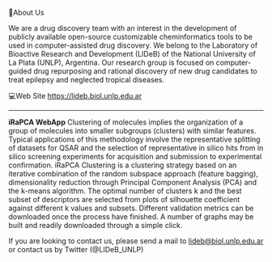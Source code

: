 📌About Us

We are a drug discovery team with an interest in the development of publicly available open-source customizable cheminformatics tools
to be used in computer-assisted drug discovery. We belong to the Laboratory of Bioactive Research and Development (LIDeB) of the
National University of La Plata (UNLP), Argentina. Our research group is focused on computer-guided drug repurposing and rational discovery
of new drug candidates to treat epilepsy and neglected tropical diseases.

💻Web Site https://lideb.biol.unlp.edu.ar



-------------------------------------------------------------------------------------------------

**iRaPCA WebApp**
Clustering of molecules implies the organization of a group of molecules into smaller subgroups (clusters) with similar features.
Typical applications of this methodology involve the representative splitting of datasets for QSAR and the selection of representative
in silico hits from in silico screening experiments for acquisition and submission to experimental confirmation.
iRaPCA Clustering is a clustering strategy based on an iterative combination of the random subspace approach (feature bagging),
dimensionality reduction through Principal Component Analysis (PCA) and the k-means algorithm. The optimal number of clusters k and
the best subset of descriptors are selected from plots of silhouette coefficient against different k values and subsets.
Different validation metrics can be downloaded once the process have finished. A number of graphs may be built and readily downloaded
through a simple click. 


If you are looking to contact us, please send a mail to lideb@biol.unlp.edu.ar or contact us by Twitter (@LIDeB_UNLP)
